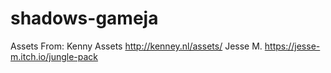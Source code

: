 # shadows-gameja

Assets From:
Kenny Assets http://kenney.nl/assets/
Jesse M. https://jesse-m.itch.io/jungle-pack
